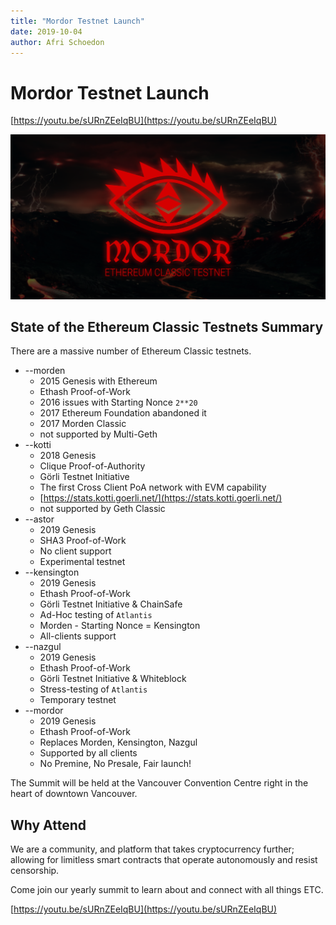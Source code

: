 ```yaml
---
title: "Mordor Testnet Launch"
date: 2019-10-04
author: Afri Schoedon
---
```


# Mordor Testnet Launch

[https://youtu.be/sURnZEeIqBU](https://youtu.be/sURnZEeIqBU)

![Mordor Testnet Launch](./mordor_wallpaper.png)

## State of the Ethereum Classic Testnets Summary

There are a massive number of Ethereum Classic testnets.

* --morden
    * 2015 Genesis with Ethereum
    * Ethash Proof-of-Work
    * 2016 issues with Starting Nonce `2**20`
    * 2017 Ethereum Foundation abandoned it
    * 2017 Morden Classic
    * not supported by Multi-Geth
* --kotti
    * 2018 Genesis
    * Clique Proof-of-Authority
    * Görli Testnet Initiative
    * The first Cross Client PoA network with EVM capability
    * [https://stats.kotti.goerli.net/](https://stats.kotti.goerli.net/)
    * not supported by Geth Classic
* --astor
    * 2019 Genesis
    * SHA3 Proof-of-Work
    * No client support
    * Experimental testnet
* --kensington
    * 2019 Genesis
    * Ethash Proof-of-Work
    * Görli Testnet Initiative & ChainSafe
    * Ad-Hoc testing of `Atlantis`
    * Morden - Starting Nonce = Kensington
    * All-clients support
* --nazgul
    * 2019 Genesis
    * Ethash Proof-of-Work
    * Görli Testnet Initiative & Whiteblock
    * Stress-testing of `Atlantis`
    * Temporary testnet    
* --mordor
    * 2019 Genesis
    * Ethash Proof-of-Work
    * Replaces Morden, Kensington, Nazgul
    * Supported by all clients
    * No Premine, No Presale, Fair launch!

The Summit will be held at the Vancouver Convention Centre right in the heart of downtown Vancouver.

## Why Attend

We are a community, and platform that takes cryptocurrency further; allowing for limitless smart contracts that operate autonomously and resist censorship.

Come join our yearly summit to learn about and connect with all things ETC.

[https://youtu.be/sURnZEeIqBU](https://youtu.be/sURnZEeIqBU)

